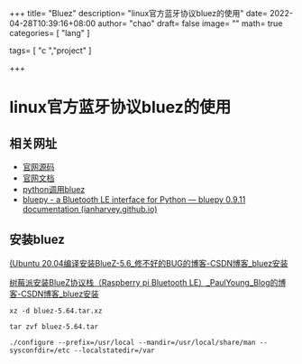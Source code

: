 +++
title= "Bluez"
description= "linux官方蓝牙协议bluez的使用"
date= 2022-04-28T10:39:16+08:00
author= "chao"
draft= false
image= "" 
math= true
categories= [
    "lang"
]

tags=  [
    "c ","project"
]

+++

#  linux官方蓝牙协议bluez的使用

## 相关网址

- [官网源码](http://www.bluez.org/)
- [官网文档](http://wiki.bluez.org/wiki)
- [python调用bluez](https://github.com/IanHarvey/bluepy)
- [bluepy - a Bluetooth LE interface for Python — bluepy 0.9.11 documentation (ianharvey.github.io)](http://ianharvey.github.io/bluepy-doc/)

## 安装bluez

[(Ubuntu 20.04编译安装BlueZ-5.6_修不好的BUG的博客-CSDN博客_bluez安装](https://blog.csdn.net/qq_38529833/article/details/119777556)

[ 树莓派安装BlueZ协议栈（Raspberry pi Bluetooth LE）_PaulYoung_Blog的博客-CSDN博客_bluez安装](https://blog.csdn.net/talkxin/article/details/50609609?ops_request_misc=%7B%22request%5Fid%22%3A%22165112128316782388046008%22%2C%22scm%22%3A%2220140713.130102334..%22%7D&request_id=165112128316782388046008&biz_id=0&utm_medium=distribute.pc_search_result.none-task-blog-2~all~sobaiduend~default-2-50609609.142^v9^pc_search_result_control_group,157^v4^new_style&utm_term=安装bluez&spm=1018.2226.3001.4187)

~~~shell
xz -d bluez-5.64.tar.xz

tar zvf bluez-5.64.tar 

./configure --prefix=/usr/local --mandir=/usr/local/share/man --sysconfdir=/etc --localstatedir=/var

~~~


